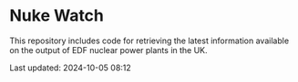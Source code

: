 # Nuke Watch

This repository includes code for retrieving the latest information available on the output of EDF nuclear power plants in the UK.

Last updated: 2024-10-05 08:12